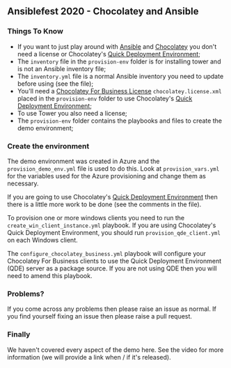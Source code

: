 ## Ansiblefest 2020 - Chocolatey and Ansible

### Things To Know

* If you want to just play around with [Ansible](https://ansible.com) and [Chocolatey](https://chocolatey.org/products) you don't need a license or Chocolatey's [Quick Deployment Environment](https://chocolatey.org/docs/quick-deployment-environment);
* The `inventory` file in the `provision-env` folder is for installing tower and is not an Ansible inventory file;
* The `inventory.yml` file is a normal Ansible inventory you need to update before using (see the file);
* You'll need a [Chocolatey For Business License](https://chocolatey.org/products#chocolatey-for-business) `chocolatey.license.xml` placed in the `provision-env` folder to use Chocolatey's [Quick Deployment Environment](https://chocolatey.org/docs/quick-deployment-environment);
* To use Tower you also need a license;
* The `provision-env` folder contains the playbooks and files to create the demo environment;

### Create the environment

The demo environment was created in Azure and the `provision_demo_env.yml` file is used to do this. Look at `provision_vars.yml` for the variables used for the Azure provisioning and change them as necessary.

If you are going to use Chocolatey's [Quick Deployment Environment](https://chocolatey.org/docs/quick-deployment-environment) then there is a little more work to be done (see the comments in the file).

To provision one or more windows clients you need to run the `create_win_client_instance.yml` playbook. If you are using Chocolatey's Quick Deployment Environment, you should run `provision_qde_client.yml` on each Windows client.

The `configure_chocolatey_business.yml` playbook will configure your Chocolatey For Business clients to use the Quick Deployment Environment (QDE) server as a package source. If you are not using QDE then you will need to amend this playbook.

### Problems?

If you come across any problems then please raise an issue as normal. If you find yourself fixing an issue then please raise a pull request.

### Finally

We haven't covered every aspect of the demo here. See the video for more information (we will provide a link when / if it's released).